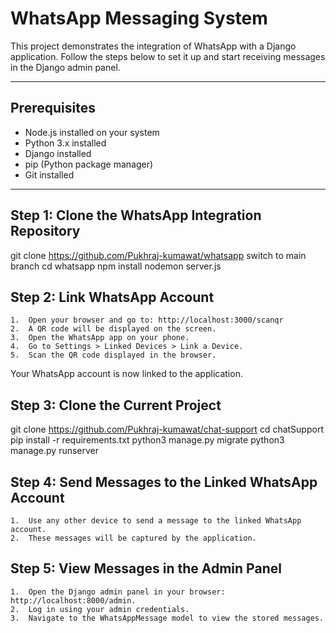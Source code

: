 # WhatsApp Messaging System

This project demonstrates the integration of WhatsApp with a Django application. Follow the steps below to set it up and start receiving messages in the Django admin panel.

---

## Prerequisites
- Node.js installed on your system
- Python 3.x installed
- Django installed
- pip (Python package manager)
- Git installed

---

## Step 1: Clone the WhatsApp Integration Repository

git clone https://github.com/Pukhraj-kumawat/whatsapp
switch to main branch
cd whatsapp
npm install
nodemon server.js


## Step 2: Link WhatsApp Account
	1.	Open your browser and go to: http://localhost:3000/scanqr
	2.	A QR code will be displayed on the screen.
	3.	Open the WhatsApp app on your phone.
	4.	Go to Settings > Linked Devices > Link a Device.
	5.	Scan the QR code displayed in the browser.

Your WhatsApp account is now linked to the application.


## Step 3: Clone the Current Project

git clone https://github.com/Pukhraj-kumawat/chat-support
cd chatSupport
pip install -r requirements.txt
python3 manage.py migrate
python3 manage.py runserver


## Step 4: Send Messages to the Linked WhatsApp Account
	1.	Use any other device to send a message to the linked WhatsApp account.
	2.	These messages will be captured by the application.



## Step 5: View Messages in the Admin Panel
	1.	Open the Django admin panel in your browser: http://localhost:8000/admin.
	2.	Log in using your admin credentials.
	3.	Navigate to the WhatsAppMessage model to view the stored messages.
